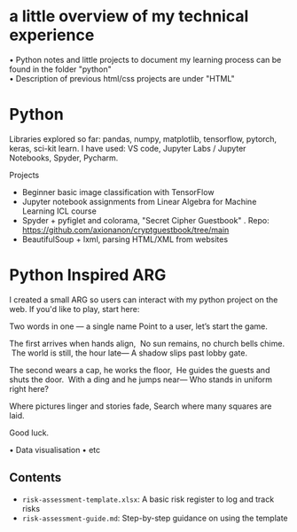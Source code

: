 # a little overview of my technical experience

• Python notes and little projects to document my learning process can be found in the folder "python" <br>
• Description of previous html/css projects are under "HTML" <br>

# Python
Libraries explored so far: pandas, numpy, matplotlib, tensorflow, pytorch, keras, sci-kit learn.
I have used: VS code, Jupyter Labs / Jupyter Notebooks, Spyder, Pycharm.

Projects
- Beginner basic image classification with TensorFlow
- Jupyter notebook assignments from Linear Algebra for Machine Learning ICL course
- Spyder + pyfiglet and colorama, "Secret Cipher Guestbook" . Repo: https://github.com/axionanon/cryptguestbook/tree/main
- BeautifulSoup + lxml, parsing HTML/XML from websites
  
# Python Inspired ARG
I created a small ARG so users can interact with my python project on the web.
If you'd like to play, start here:

Two words in one — a single name
Point to a user, let’s start the game.

The first arrives when hands align,
 No sun remains, no church bells chime.
 The world is still, the hour late— A shadow slips past lobby gate.

The second wears a cap, he works the floor, 
He guides the guests and shuts the door. 
With a ding and he jumps near— Who stands in uniform right here?

Where pictures linger and stories fade,
Search where many squares are laid.

Good luck. 


• Data visualisation
• etc


## Contents
- `risk-assessment-template.xlsx`: A basic risk register to log and track risks
- `risk-assessment-guide.md`: Step-by-step guidance on using the template
